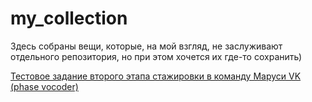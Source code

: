 # my_collection
Здесь собраны вещи, которые, на мой взгляд, не заслуживают отдельного репозитория, но при этом хочется их где-то сохранить)

[Тестовое задание второго этапа стажировки в команду Маруси VK (phase vocoder)](./phase_vocoder_internship_vk/)

